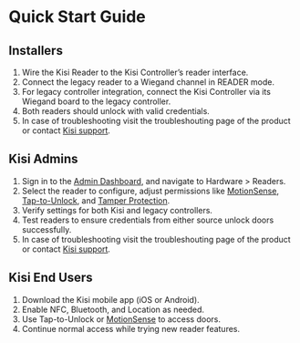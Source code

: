 # Quick Start Guide
## Installers
1. Wire the Kisi Reader to the Kisi Controller’s reader interface.  
2. Connect the legacy reader to a Wiegand channel in READER mode.  
3. For legacy controller integration, connect the Kisi Controller via its Wiegand board to the legacy controller.  
4. Both readers should unlock with valid credentials.
5. In case of troubleshooting visit the troubleshouting page of the product or contact [Kisi support](https://docs.kisi.io/help).

## Kisi Admins
1. Sign in to the [Admin Dashboard](https://docs.kisi.io/dashboard/account/understand_the_admin_dashboard), and navigate to Hardware > Readers.
2. Select the reader to configure, adjust permissions like [MotionSense](https://docs.kisi.io/dashboard/user_onboarding/use_kisi_on_mobile), [Tap-to-Unlock](https://docs.kisi.io/platform/apis/how_to_guides/unlock_locks/unlock_locks_with_the_tap_to_unlock_sdk?_highlight=tap), and [Tamper Protection](https://docs.kisi.io/access_control/hardware/kisi_terminal_pro).
3. Verify settings for both Kisi and legacy controllers.
4. Test readers to ensure credentials from either source unlock doors successfully.
5. In case of troubleshooting visit the troubleshouting page of the product or contact [Kisi support](https://docs.kisi.io/help).

## Kisi End Users
1. Download the Kisi mobile app (iOS or Android).
2. Enable NFC, Bluetooth, and Location as needed.
3. Use Tap-to-Unlock or [MotionSense](https://docs.kisi.io/dashboard/user_onboarding/use_kisi_on_mobile) to access doors.
4. Continue normal access while trying new reader features.
